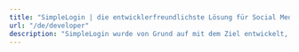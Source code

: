 ```yaml
---
title: "SimpleLogin | die entwicklerfreundlichste Lösung für Social Media-Logins"
url: "/de/developer"
description: "SimpleLogin wurde von Grund auf mit dem Ziel entwickelt, die besten Benutzererfahrungen für Entwickler zu bieten."
---
```


